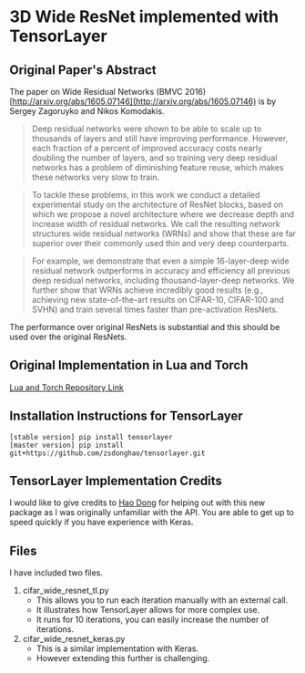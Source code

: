 # 3D Wide ResNet implemented with TensorLayer

## Original Paper's Abstract
The paper on Wide Residual Networks (BMVC 2016) [http://arxiv.org/abs/1605.07146](http://arxiv.org/abs/1605.07146) is by Sergey Zagoruyko and Nikos Komodakis.

>Deep residual networks were shown to be able to scale up to thousands of layers and still have improving performance. However, each fraction of a percent of improved accuracy costs nearly doubling the number of layers, and so training very deep residual networks has a problem of diminishing feature reuse, which makes these networks very slow to train.

>To tackle these problems, in this work we conduct a detailed experimental study on the architecture of ResNet blocks, based on which we propose a novel architecture where we decrease depth and increase width of residual networks. We call the resulting network structures wide residual networks (WRNs) and show that these are far superior over their commonly used thin and very deep counterparts.

>For example, we demonstrate that even a simple 16-layer-deep wide residual network outperforms in accuracy and efficiency all previous deep residual networks, including thousand-layer-deep networks. We further show that WRNs achieve incredibly good results (e.g., achieving new state-of-the-art results on CIFAR-10, CIFAR-100 and SVHN) and train several times faster than pre-activation ResNets.

The performance over original ResNets is substantial and this should be used over the original ResNets.

## Original Implementation in Lua and Torch
[Lua and Torch Repository Link](https://github.com/szagoruyko/wide-residual-networks)

## Installation Instructions for TensorLayer
```
[stable version] pip install tensorlayer
[master version] pip install git+https://github.com/zsdonghao/tensorlayer.git
```

## TensorLayer Implementation Credits
I would like to give credits to [Hao Dong](https://github.com/zsdonghao/tensorlayer) for helping out with this new package as I was originally unfamiliar with the API. You are able to get up to speed quickly if you have experience with Keras.

## Files
I have included two files.

1. cifar_wide_resnet_tl.py
	- This allows you to run each iteration manually with an external call.
	- It illustrates how TensorLayer allows for more complex use.
	- It runs for 10 iterations, you can easily increase the number of iterations.
2. cifar_wide_resnet_keras.py
	- This is a similar implementation with Keras.
	- However extending this further is challenging.

